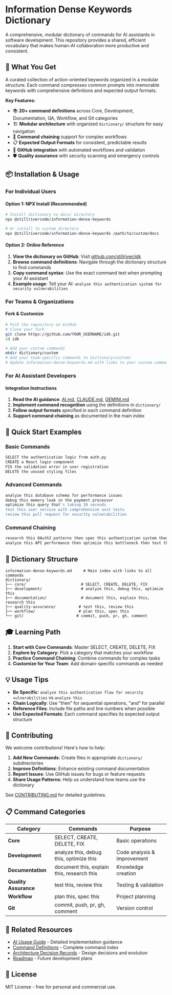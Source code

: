 # Information Dense Keywords Dictionary

A comprehensive, modular dictionary of commands for AI assistants in software development. This repository provides a shared, efficient vocabulary that makes human-AI collaboration more productive and consistent.

## 🎯 What You Get

A curated collection of action-oriented keywords organized in a modular structure. Each command compresses common prompts into memorable keywords with comprehensive definitions and expected output formats.

**Key Features:**

- 📚 **20+ command definitions** across Core, Development, Documentation, QA, Workflow, and Git categories
- 🏗️ **Modular architecture** with organized `dictionary/` structure for easy navigation
- 🔗 **Command chaining** support for complex workflows
- 📋 **Expected Output Formats** for consistent, predictable results
- 🔧 **GitHub integration** with automated workflows and validation
- 🛡️ **Quality assurance** with security scanning and emergency controls

## 📦 Installation & Usage

### For Individual Users

#### Option 1: NPX Install (Recommended)

```bash
# Install dictionary to docs/ directory
npx @stillrivercode/information-dense-keywords

# Or install to custom directory
npx @stillrivercode/information-dense-keywords /path/to/custom/docs
```

#### Option 2: Online Reference

1. **View the dictionary on GitHub**: Visit [github.com/stillriver/idk](https://github.com/stillriver/idk)
2. **Browse command definitions**: Navigate through the dictionary structure to find commands
3. **Copy command syntax**: Use the exact command text when prompting your AI assistant
4. **Example usage**: Tell your AI: `analyze this authentication system for security vulnerabilities`

### For Teams & Organizations

#### Fork & Customize

```bash
# Fork the repository on GitHub
# Clone your fork
git clone https://github.com/YOUR_USERNAME/idk.git
cd idk

# Add your custom commands
mkdir dictionary/custom
# Add your team-specific commands to dictionary/custom/
# Update information-dense-keywords.md with links to your custom commands
```

### For AI Assistant Developers

#### Integration Instructions

1. **Read the AI guidance**: [AI.md](AI.md), [CLAUDE.md](CLAUDE.md), [GEMINI.md](GEMINI.md)
2. **Implement command recognition** using the definitions in `dictionary/`
3. **Follow output formats** specified in each command definition
4. **Support command chaining** as documented in the main index

## 🚀 Quick Start Examples

### Basic Commands

```bash
SELECT the authentication logic from auth.py
CREATE a React login component
FIX the validation error in user registration
DELETE the unused styling files
```

### Advanced Commands

```bash
analyze this database schema for performance issues
debug this memory leak in the payment processor
optimize this query that's taking 10 seconds
test this user service with comprehensive unit tests
review this pull request for security vulnerabilities
```

### Command Chaining

```bash
research this OAuth2 patterns then spec this authentication system then plan this implementation
analyze this API performance then optimize this bottleneck then test this solution
```

## 📁 Dictionary Structure

```text
information-dense-keywords.md     # Main index with links to all commands
dictionary/
├── core/                        # SELECT, CREATE, DELETE, FIX
├── development/                 # analyze this, debug this, optimize this
├── documentation/               # document this, explain this, research this
├── quality-assurance/          # test this, review this
├── workflow/                   # plan this, spec this
└── git/                       # commit, push, pr, gh, comment
```

## 🎓 Learning Path

1. **Start with Core Commands**: Master SELECT, CREATE, DELETE, FIX
2. **Explore by Category**: Pick a category that matches your workflow
3. **Practice Command Chaining**: Combine commands for complex tasks
4. **Customize for Your Team**: Add domain-specific commands as needed

## 💡 Usage Tips

- **Be Specific**: `analyze this authentication flow for security vulnerabilities` vs `analyze this`
- **Chain Logically**: Use "then" for sequential operations, "and" for parallel
- **Reference Files**: Include file paths and line numbers when possible
- **Use Expected Formats**: Each command specifies its expected output structure

## 🤝 Contributing

We welcome contributions! Here's how to help:

1. **Add New Commands**: Create files in appropriate `dictionary/` subdirectories
2. **Improve Definitions**: Enhance existing command documentation
3. **Report Issues**: Use GitHub issues for bugs or feature requests
4. **Share Usage Patterns**: Help us understand how teams use the dictionary

See [CONTRIBUTING.md](CONTRIBUTING.md) for detailed guidelines.

## 📋 Command Categories

| Category              | Commands                                    | Purpose                      |
|-----------------------|---------------------------------------------|------------------------------|
| **Core**              | SELECT, CREATE, DELETE, FIX                 | Basic operations             |
| **Development**       | analyze this, debug this, optimize this     | Code analysis & improvement  |
| **Documentation**     | document this, explain this, research this  | Knowledge creation           |
| **Quality Assurance** | test this, review this                      | Testing & validation         |
| **Workflow**          | plan this, spec this                        | Project planning             |
| **Git**               | commit, push, pr, gh, comment               | Version control              |

## 🔗 Related Resources

- [AI Usage Guide](examples/ai-usage-guide.md) - Detailed implementation guidance
- [Command Definitions](information-dense-keywords.md) - Complete command index
- [Architecture Decision Records](adrs/) - Design decisions and evolution
- [Roadmap](docs/roadmaps/ROADMAP.md) - Future development plans

## 📄 License

MIT License - free for personal and commercial use.
